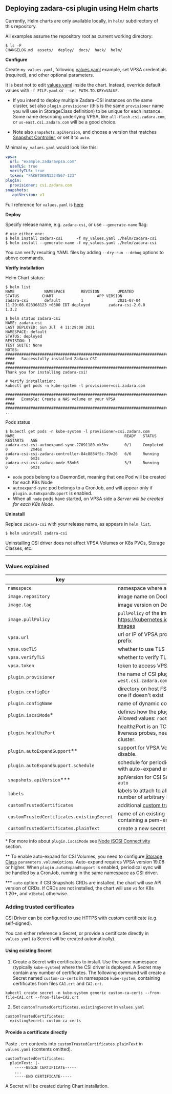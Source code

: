 <!--- helm: 20 -->

## Deploying zadara-csi plugin using Helm charts

Currently, Helm charts are only available locally, in `helm/` subdirectory of this repository.

All examples assume the repository root as current working directory:
```
$ ls -F
CHANGELOG.md  assets/  deploy/  docs/  hack/  helm/
```

**Configure**

Create `my_values.yaml`, following [values.yaml](../helm/zadara-csi/values.yaml) example, set VPSA credentials (required), and other optional parameters.

It is best not to edit [values.yaml](../helm/zadara-csi/values.yaml) inside the chart. Instead, override default values with `-f FILE.yaml` or `--set PATH.TO.KEY=VALUE`.

- If you intend to deploy multiple Zadara-CSI instances on the same cluster, set also `plugin.provisioner`
(this is the same `provisioner` name you will use in StorageClass definition)
to be unique for each instance. Some name describing underlying VPSA, like `all-flash.csi.zadara.com`,
or `us-east.csi.zadara.com` will be a good choice.

- Note also `snapshots.apiVersion`, and choose a version that matches [Snapshot Controller](README.md#snapshot-controller),
    or set it to `auto`.

Minimal `my_values.yaml` would look like this:
```yaml
vpsa:
  url: "example.zadaravpsa.com"
  useTLS: true
  verifyTLS: true
  token: "FAKETOKEN1234567-123"
plugin:
  provisioner: csi.zadara.com
snapshots:
   apiVersion: v1
```

Full reference for `values.yaml` is [here](#values-explained)

**Deploy**

Specify release name, e.g. `zadara-csi`, or use `--generate-name` flag:
```
# use either one:
$ helm install zadara-csi      -f my_values.yaml ./helm/zadara-csi
$ helm install --generate-name -f my_values.yaml ./helm/zadara-csi
```

You can verify resulting YAML files by adding `--dry-run --debug` options to above commands.


**Verify installation**

Helm Chart status:
```
$ helm list
NAME             NAMESPACE       REVISION        UPDATED                                 STATUS          CHART                   APP VERSION
zadara-csi       default         1               2021-07-04 11:29:08.023368123 +0300 IDT deployed        zadara-csi-2.0.0        1.3.2

$ helm status zadara-csi
NAME: zadara-csi
LAST DEPLOYED: Sun Jul  4 11:29:08 2021
NAMESPACE: default
STATUS: deployed
REVISION: 1
TEST SUITE: None
NOTES:
##############################################################################
####   Successfully installed Zadara-CSI                                  ####
##############################################################################
Thank you for installing zadara-csi!

# Verify installation:
kubectl get pods -n kube-system -l provisioner=csi.zadara.com

##############################################################################
####   Example: Create a NAS volume on your VPSA                          ####
##############################################################################
...
```

Pods status
```
$ kubectl get pods -n kube-system -l provisioner=csi.zadara.com
NAME                                                READY   STATUS      RESTARTS   AGE
zadara-csi-csi-autoexpand-sync-27091180-mk5hv       0/1     Completed   0          2m46s
zadara-csi-csi-zadara-controller-84c8884f5c-79v26   6/6     Running     0          6m3s
zadara-csi-csi-zadara-node-58mb6                    3/3     Running     0          6m3s
```

- `node` pods belong to a DaemonSet, meaning that one Pod will be created for each K8s Node
- `autoexpand-sync` pod belongs to a CronJob, and will appear only if `plugin.autoExpandSupport` is enabled.
- When all `node` pods have started, on VPSA side a *Server will be created for each K8s Node*.

**Uninstall**

Replace `zadara-csi` with your release name, as appears in `helm list`.
```
$ helm uninstall zadara-csi
```

Uninstalling CSI driver does not affect VPSA Volumes or K8s PVCs, Storage Classes, etc.

---

### Values explained

| key                   | description |
|-----------------------|-------------|
`namespace`           | namespace where all CSI pods will run
`image.repository`    | image name on DockerHub
`image.tag`           | image version on DockerHub
`image.pullPolicy`    | `pullPolicy` of the image https://kubernetes.io/docs/concepts/containers/images/#updating-images
`vpsa.url`            |  url or IP of VPSA provisioning Volumes, without `http://` or `https://` prefix
`vpsa.useTLS`         |  whether to use TLS (HTTPS) to access VPSA
`vpsa.verifyTLS`      |  whether to verify TLS certificate when using HTTPS
`vpsa.token`          |  token to access VPSA, e.g `FAKETOKEN1234567-123`
`plugin.provisioner`  |  the name of CSI plugin, for use in StorageClass, e.g. `us-west.csi.zadara.com` or `on-prem.csi.zadara.com`
`plugin.configDir`    |  directory on host FS, where the plugin will look for config, or create one if doesn't exist
`plugin.configName`   |  name of dynamic config
`plugin.iscsiMode`*    |  defines how the plugin will run `iscsiadm` commands on host. Allowed values: `rootfs` or `client-server`.
`plugin.healthzPort`  |  healthzPort is an TCP ports for listening for HTTP requests of liveness probes, needs to be _unique for each plugin instance_ in a cluster.
`plugin.autoExpandSupport`**  |  support for VPSA Volumes [auto-expand feature](http://guides.zadarastorage.com/release-notes/1908/whats-new.html#volume-auto-expand). Set to `false` to disable.
`plugin.autoExpandSupport.schedule`  |  schedule for periodical sync of capacity between VPSA Volumes with auto-expand enabled and Persistent Volume Claims.
`snapshots.apiVersion`*** | apiVersion for CSI Snapshots: `v1beta1`, `v1` (requires K8s >=1.20) or `auto`
`labels`              |  labels to attach to all Zadara-CSI objects, can be extended with any number of arbitrary `key: "value"` pairs
`customTrustedCertificates` | additional [custom trusted certificates](#adding-trusted-certificates) to install in CSI pods
`customTrustedCertificates.existingSecret` | name of an existing secret from the same namespace, each key containing a pem-encoded certificate
`customTrustedCertificates.plainText` | create a new secret with the following contents

\* For more info about `plugin.iscsiMode` see [Node iSCSI Connectivity](README.md#node-iscsi-connectivity) section.

\** To enable auto-expand for CSI Volumes, you need to configure [Storage Class](README.md#storage-class) `parameters.volumeOptions`.
Auto-expand requires VPSA version 19.08 or higher. When `plugin.autoExpandSupport` is enabled,
periodical sync will be handled by a CronJob, running in the same namespace as CSI driver.

\*** `auto` option: if CSI Snapshots CRDs are installed, the chart will use API version of CRDs.
If CRDs are not installed, the chart will use `v1` for K8s 1.20+, and `v1beta1` otherwise.

### Adding trusted certificates

CSI Driver can be configured to use HTTPS with custom certificate (e.g. self-signed).

You can either reference a Secret, or provide a certificate directly in `values.yaml` (a Secret will be created automatically).

#### Using existing Secret

1. Create a Secret with certificates to install. Use the same namespace (typically `kube-system`) where the CSI driver is deployed.
   A Secret may contain any number of certificates.
   The following command will create a Secret named `custom-ca-certs` in namespace `kube-system`, containing certificates from files `CA1.crt` and `CA2.crt`.
```
kubectl create secret -n kube-system generic custom-ca-certs --from-file=CA1.crt --from-file=CA2.crt
```

2. Set `customTrustedCertificates.existingSecret` in `values.yaml`
```
customTrustedCertificates:
  existingSecret: custom-ca-certs
```

#### Provide a certificate directly

Paste `.crt` contents into `customTrustedCertificates.plainText` in  `values.yaml` (contents omitted).

```
customTrustedCertificates:
  plainText: |-
    -----BEGIN CERTIFICATE-----
    ...
    -----END CERTIFICATE-----
```

A Secret will be created during Chart installation.

<!--- end -->

